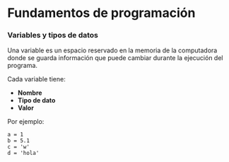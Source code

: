 # Fundamentos de programación

### Variables y tipos de datos
Una variable es un espacio reservado en la memoria de la computadora donde se guarda información que puede cambiar durante la ejecución del programa.

Cada variable tiene:
- **Nombre**
- **Tipo de dato**
- **Valor**

Por ejemplo:
~~~
a = 1
b = 5.1
c = 'w'
d = 'hola'
~~~



